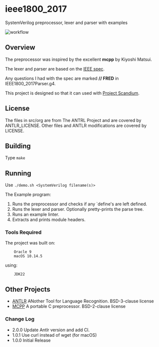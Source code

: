 # ieee1800_2017
SystemVerilog preprocessor, lexer and parser with examples

![workflow](https://github.com/veriktig/scandium/actions/workflows/build.yml/badge.svg)

## Overview
The preprocessor was inspired by the excellent **mcpp** by Kiyoshi Matsui.

The lexer and parser are based on the [IEEE spec](https://ieeexplore.ieee.org/document/8299595).

Any questions I had with the spec are marked **// FRED** in IEEE1800_2017Parser.g4.

This project is designed so that it can used with [Project Scandium](https://github.com/veriktig/scandium).

## License
The files in src/org are from The ANTRL Project and are covered by ANTLR_LICENSE.
Other files and ANTLR modifications are covered by LICENSE.

## Building
Type ```make```

## Running
Use ```./demo.sh <SystemVerilog filename(s)>```

The Example program:
1. Runs the preprocessor and checks if any `define's are left defined.
2. Runs the lexer and parser. Optionally pretty-prints the parse tree.
3. Runs an example linter.
4. Extracts and prints module headers.

### Tools Required
The project was built on:
```
    Oracle 9
    macOS 10.14.5
```

using:
```
    JDK22
```

## Other Projects
* [ANTLR](http://www.antlr.org) ANother Tool for Language Recognition. BSD-3-clause license
* [MCPP](http://mcpp.sourceforge.net) A portable C preprocessor. BSD-2-clause license

### Change Log
* 2.0.0 Update Antlr version and add CI.
* 1.0.1 Use curl instead of wget (for macOS)
* 1.0.0 Initial Release
